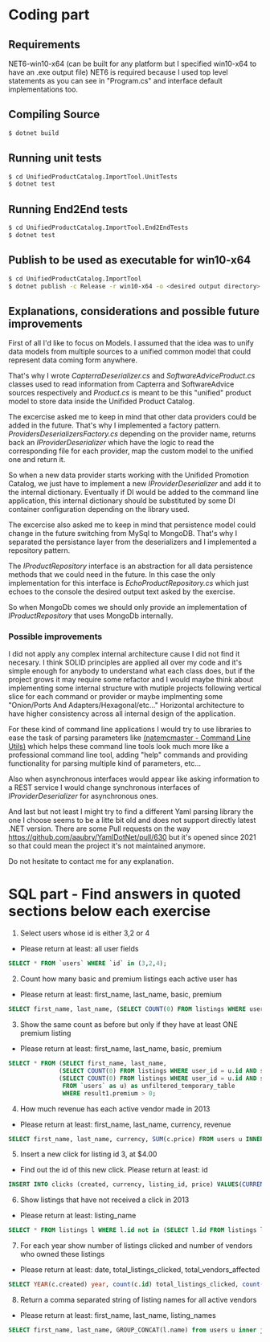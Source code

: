 # **Coding part**

## Requirements

NET6-win10-x64 (can be built for any platform but I specified win10-x64 to have an .exe output file)
NET6 is required because I used top level statements as you can see in "Program.cs" and interface default implementations too.

## Compiling Source

~~~bash
$ dotnet build 
~~~

## Running unit tests

~~~bash
$ cd UnifiedProductCatalog.ImportTool.UnitTests 
$ dotnet test
~~~

## Running End2End tests

~~~bash
$ cd UnifiedProductCatalog.ImportTool.End2EndTests 
$ dotnet test
~~~

## Publish to be used as executable for win10-x64

~~~bash
$ cd UnifiedProductCatalog.ImportTool 
$ dotnet publish -c Release -r win10-x64 -o <desired output directory>
~~~

## Explanations, considerations and possible future improvements

First of all I'd like to focus on Models.
I assumed that the idea was to unify data models from multiple sources to a unified common model that could represent data coming form anywhere. 

That's why I wrote *CapterraDeserializer.cs* and *SoftwareAdviceProduct.cs* classes used to read information from Capterra and SoftwareAdvice sources respectively and *Product.cs* is meant to be this "unified" product model to store data inside the Unifided Product Catalog.

The excercise asked me to keep in mind that other data providers could be added in the future. That's why I implemented a factory pattern. *ProvidersDeserializersFactory.cs* depending on the provider name, returns back an *IProviderDeserializer* which have the logic to read the corresponding file for each provider, map the custom model to the unified one and return it.

So when a new data provider starts working with the Unifided Promotion Catalog, we just have to implement a new *IProviderDeserializer* and add it to the internal dictionary. Eventually if DI would be added to the command line application, this internal dictionary should be substituted by some DI container configuration depending on the library used.

The excercise also asked me to keep in mind that persistence model could change in the future switching from MySql to MongoDB. That's why I separated the persistance layer from the deserializers and I implemented a repository pattern. 

The *IProductRepository* interface is an abstraction for all data persistence methods that we could need in the future. In this case the only implementation for this interface is *EchoProductRepository.cs* which just echoes to the console the desired output text asked by the exercise.

So when MongoDb comes we should only provide an implementation of *IProductRepository* that uses MongoDb internally.

### **Possible improvements**

I did not apply any complex internal architecture cause  I did not find it necesary. I think SOLID principles are applied all over my code and it's simple enough for anybody to understand what each class does, but if the project grows it may require some refactor and I would maybe think about implementing some internal structure with mutiple projects following vertical slice for each command or provider or maybe implmenting some "Onion/Ports And Adapters/Hexagonal/etc..." Horizontal architecture to have higher consistency across all internal design of the application.

For these kind of command line applications I would try to use libraries to ease the task of parsing parameters like [(natemcmaster - Command Line Utils)](https://github.com/natemcmaster/CommandLineUtils) which helps these command line tools look much more like a professional command line tool, adding "help" commands and providing functionality for parsing multiple kind of parameters, etc...

Also when asynchronous interfaces would appear like asking information to a REST service I would change synchronous interfaces of *IProviderDeserializer* for asynchronous ones.

And last but not least I might try to find a different Yaml parsing library the one I choose seems to be a litte bit old and does not support directly latest .NET version. There are some Pull requests on the way https://github.com/aaubry/YamlDotNet/pull/630 but it's opened since 2021 so that could mean the project it's not maintained anymore.

Do not hesitate to contact me for any explanation.

# **SQL part - Find answers in quoted sections below each exercise**

1. Select users whose id is either 3,2 or 4
- Please return at least: all user fields

~~~sql
SELECT * FROM `users` WHERE `id` in (3,2,4);
~~~

2. Count how many basic and premium listings each active user has
- Please return at least: first_name, last_name, basic, premium
~~~sql
SELECT first_name, last_name, (SELECT COUNT(0) FROM listings WHERE user_id = u.id AND status = 2) as basic, (SELECT COUNT(0) FROM listings WHERE user_id = u.id AND status = 3) as permium FROM `users` as u;
~~~
3. Show the same count as before but only if they have at least ONE premium listing
- Please return at least: first_name, last_name, basic, premium
~~~sql
SELECT * FROM (SELECT first_name, last_name, 
              (SELECT COUNT(0) FROM listings WHERE user_id = u.id AND status = 2) as basic, 
              (SELECT COUNT(0) FROM listings WHERE user_id = u.id AND status = 3) as premium 
               FROM `users` as u) as unfiltered_temporary_table
               WHERE result1.premium > 0;
~~~
4. How much revenue has each active vendor made in 2013
- Please return at least: first_name, last_name, currency, revenue
~~~sql
SELECT first_name, last_name, currency, SUM(c.price) FROM users u INNER JOIN listings l ON u.id = l.user_id INNER JOIN clicks c ON l.id = c.listing_id GROUP BY u.first_name, u.last_name, c.currency;
~~~
5. Insert a new click for listing id 3, at $4.00
- Find out the id of this new click. Please return at least: id
~~~sql
INSERT INTO clicks (created, currency, listing_id, price) VALUES(CURRENT_DATE(), 'USD', 3, 4.00);
~~~
6. Show listings that have not received a click in 2013
- Please return at least: listing_name
~~~sql
SELECT * FROM listings l WHERE l.id not in (SELECT l.id FROM listings l inner join clicks c on l.id = c.listing_id WHERE YEAR(c.created) = 2013);
~~~
7. For each year show number of listings clicked and number of vendors who owned these listings
- Please return at least: date, total_listings_clicked, total_vendors_affected
~~~sql
SELECT YEAR(c.created) year, count(c.id) total_listings_clicked, count(distinct l.id) total_vendros_affected FROM users u inner join listings l on u.id = l.user_id inner join clicks c on l.id = c.listing_id GROUP BY year;
~~~
8. Return a comma separated string of listing names for all active vendors
- Please return at least: first_name, last_name, listing_names
~~~sql
SELECT first_name, last_name, GROUP_CONCAT(l.name) from users u inner join listings l on u.id = l.user_id GROUP BY first_name, last_name;
~~~
